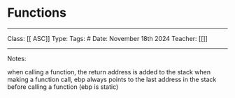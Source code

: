 # Functions
___
Class: [[ ASC]]
Type: 
Tags: # 
Date: November 18th 2024
Teacher: [[]]
___

Notes:

when calling a function, the return address is added to the stack
when making a function call, 
ebp always points to the last address in the stack before calling a function 
(ebp is static)



